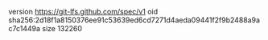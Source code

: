 version https://git-lfs.github.com/spec/v1
oid sha256:2d18f1a8150376ee91c53639ed6cd7271d4aeda09441f2f9b2488a9ac7c1449a
size 132260
